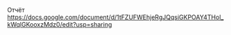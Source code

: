 Отчёт https://docs.google.com/document/d/1tFZUFWEhjeRgJQqsiGKPOAY4THol_kWqlGKooxzMdz0/edit?usp=sharing
